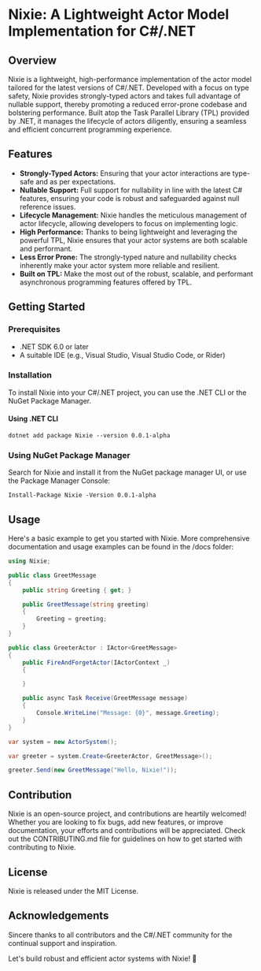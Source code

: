 # Nixie: A Lightweight Actor Model Implementation for C#/.NET

## Overview

Nixie is a lightweight, high-performance implementation of the actor model tailored for the latest versions of C#/.NET. Developed with a focus on type safety, Nixie provides strongly-typed actors and takes full advantage of nullable support, thereby promoting a reduced error-prone codebase and bolstering performance. Built atop the Task Parallel Library (TPL) provided by .NET, it manages the lifecycle of actors diligently, ensuring a seamless and efficient concurrent programming experience.

## Features

- **Strongly-Typed Actors:** Ensuring that your actor interactions are type-safe and as per expectations.
- **Nullable Support:** Full support for nullability in line with the latest C# features, ensuring your code is robust and safeguarded against null reference issues.
- **Lifecycle Management:** Nixie handles the meticulous management of actor lifecycle, allowing developers to focus on implementing logic.
- **High Performance:** Thanks to being lightweight and leveraging the powerful TPL, Nixie ensures that your actor systems are both scalable and performant.
- **Less Error Prone:** The strongly-typed nature and nullability checks inherently make your actor system more reliable and resilient.
- **Built on TPL:** Make the most out of the robust, scalable, and performant asynchronous programming features offered by TPL.

## Getting Started

### Prerequisites

- .NET SDK 6.0 or later
- A suitable IDE (e.g., Visual Studio, Visual Studio Code, or Rider)

### Installation

To install Nixie into your C#/.NET project, you can use the .NET CLI or the NuGet Package Manager.

#### Using .NET CLI

```shell
dotnet add package Nixie --version 0.0.1-alpha
```

### Using NuGet Package Manager

Search for Nixie and install it from the NuGet package manager UI, or use the Package Manager Console:

```shell
Install-Package Nixie -Version 0.0.1-alpha
```

## Usage

Here's a basic example to get you started with Nixie. More comprehensive documentation and usage examples can be found in the /docs folder:


```csharp
using Nixie;

public class GreetMessage
{
    public string Greeting { get; }

    public GreetMessage(string greeting)
    {
        Greeting = greeting;
    }
}

public class GreeterActor : IActor<GreetMessage>
{    
    public FireAndForgetActor(IActorContext _)
    {

    }

    public async Task Receive(GreetMessage message)
    {
        Console.WriteLine("Message: {0}", message.Greeting);
    }
}

var system = new ActorSystem();

var greeter = system.Create<GreeterActor, GreetMessage>();

greeter.Send(new GreetMessage("Hello, Nixie!"));
```

## Contribution

Nixie is an open-source project, and contributions are heartily welcomed! Whether you are looking to fix bugs, add new features, or improve documentation, your efforts and contributions will be appreciated. Check out the CONTRIBUTING.md file for guidelines on how to get started with contributing to Nixie.

## License

Nixie is released under the MIT License.

## Acknowledgements

Sincere thanks to all contributors and the C#/.NET community for the continual support and inspiration.


Let's build robust and efficient actor systems with Nixie! 🚀

